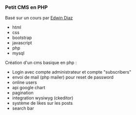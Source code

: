 ###  Petit CMS en PHP

Basé sur un cours par [Edwin Diaz](https://edwindiaz.com/) 

- html 
- css
- bootstrap
- javascript
- php
- mysql

Création d'un cms basique en php :

- Login avec compte administrateur et compte "subscribers"
- envoi de mail (php mailer) pour reset de password
- online users
- api google chart
- pagination
- integration wysiwyg (ckeditor)
- système de likes sur les posts
- search bar


